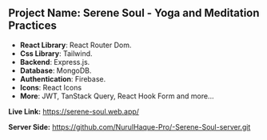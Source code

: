 ## Project Name: Serene Soul - Yoga and Meditation Practices

- **React Library**: React Router Dom.
- **Css Library**: Tailwind.
- **Backend**: Express.js.
- **Database**: MongoDB.
- **Authentication**: Firebase.
- **Icons**: React Icons
- **More**: JWT, TanStack Query, React Hook Form and more...

**Live Link:** https://serene-soul.web.app/

**Server Side:** https://github.com/NurulHaque-Pro/-Serene-Soul-server.git
